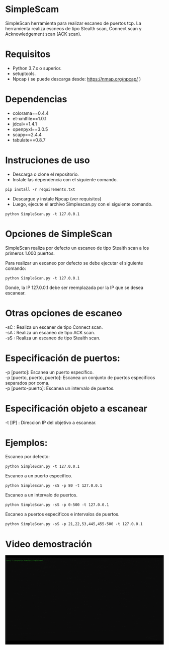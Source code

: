 # SimpleScam
SimpleScan herramienta para realizar escaneo de puertos tcp. La herramienta realiza escneos de tipo Stealth scan, Connect scan y Acknowledgement scan (ACK scan).

# Requisitos
- Python 3.7.x o superior.
- setuptools.
- Npcap ( se puede descarga desde: https://nmap.org/npcap/ )

# Dependencias
- colorama==0.4.4
- et-xmlfile==1.0.1
- jdcal==1.4.1
- openpyxl==3.0.5
- scapy==2.4.4
- tabulate==0.8.7

# Instruciones de uso

- Descarga o clone el repositorio.
- Instale las dependencia con el siguiente comando.

```
pip install -r requirements.txt
```
- Descargue y instale Npcap (ver requisitos)
- Luego, ejecute el archivo Simplescan.py con el siguiente comando.

```
python SimpleScan.py -t 127.0.0.1
```
# Opciones de SimpleScan
SimpleScan realiza por defecto un escaneo de tipo Stealth scan a los primeros 1.000 puertos.

Para realizar un escaneo por defecto se debe ejecutar el siguiente comando:
```
python SimpleScan.py -t 127.0.0.1
```
Donde, la IP 127.0.0.1 debe ser reemplazada por la IP que se desea escanear.

# Otras opciones de escaneo
-sC : Realiza un escaner de tipo Connect scan.  
-sA : Realiza un escaneo de tipo ACK scan.  
-sS : Realiza un escaneo de tipo Stealth scan.

# Especificación de puertos:
-p [puerto]:  Escanea un puerto específico.  
-p [puerto, puerto, puerto]:  Escanea un conjunto de puertos especificos separados por coma.  
-p [puerto-puerto]:  Escanea un intervalo de puertos.

# Especificación objeto a escanear
-t  [IP] :  Direccion IP del objetivo a escanear.

# Ejemplos:
Escaneo por defecto:
```
python SimpleScan.py -t 127.0.0.1
```
Escaneo a un puerto específico.
```
python SimpleScan.py -sS -p 80 -t 127.0.0.1
```
Escaneo a un intervalo de puertos.
```
python SimpleScan.py -sS -p 0-500 -t 127.0.0.1
```
Escaneo a puertos especificos e intervalos de puertos.
```
python SimpleScan.py -sS -p 21,22,53,445,455-500 -t 127.0.0.1
```
# Video demostración 
![alt text](https://github.com/LW-Homeless/SimpleScan/blob/main/simplescan.gif)
